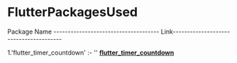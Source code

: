 # FlutterPackagesUsed

Package Name ------------------------------------- Link---------------------------------------

1.'flutter_timer_countdown'        :- '' <b>
[flutter_timer_countdown](https://pub.dev/packages/flutter_timer_countdown")
